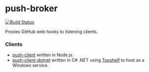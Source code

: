 # push-broker
[![Build Status](https://travis-ci.org/Codesleuth/push-broker.svg)](https://travis-ci.org/Codesleuth/push-broker)

Proxies GitHub web hooks to listening clients.

### Clients
* [push-client](https://github.com/codesleuth/push-client) written in Node.js.
* [push-client-dotnet](https://github.com/codesleuth/push-client-dotnet) written in C# .NET using [Topshelf](https://github.com/Topshelf/Topshelf) to host as a Windows service.